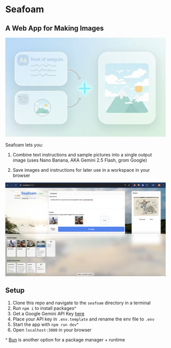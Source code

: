 # Seafoam

## A Web App for Making Images

![seafoam idea](public/assets/seafoam_idea.png)

Seafoam lets you:

1. Combine text instructions and sample pictures into a single output image (uses Nano Banana, AKA Gemini 2.5 Flash, grom Google)

2. Save images and instructions for later use in a workspace in your browser

![seafoam example](public/assets/seafoam_example.png)

## Setup

1. Clone this repo and navigate to the `seafoam` directory in a terminal
2. Run `npm i` to install packages^
3. Get a Google Gemini API Key [here](https://aistudio.google.com/app/apikey) 
4. Place your API key in `.env.template` and rename the env file to `.env`
5. Start the app with `npm run dev`^
6. Open `localhost:3000` in your browser

^ [Bun](https://bun.com/docs) is another option for a package manager + runtime